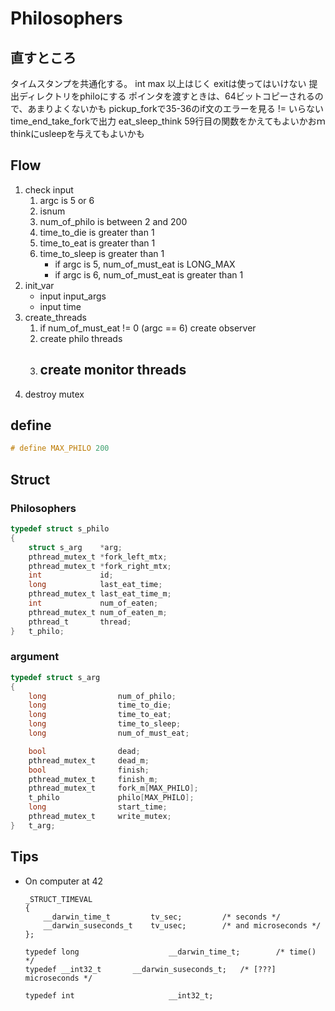 # Philosophers

## 直すところ
タイムスタンプを共通化する。
int max 以上はじく
exitは使ってはいけない
提出ディレクトリをphiloにする
ポインタを渡すときは、64ビットコピーされるので、あまりよくないかも
pickup_forkで35-36のif文のエラーを見る != いらない　time_end_take_forkで出力
eat_sleep_think 59行目の関数をかえてもよいかおｍ
thinkにusleepを与えてもよいかも


## Flow
1. check input
	1. argc is 5 or 6
	1. isnum
	1. num_of_philo is between 2 and 200
	1. time_to_die is greater than 1
	1. time_to_eat is greater than 1
	1. time_to_sleep is greater than 1
		- if argc is 5, num_of_must_eat is LONG_MAX
		- if argc is 6, num_of_must_eat is greater than 1
1. init_var
	- input input_args
	- input time
1. create_threads
	1. if num_of_must_eat != 0 (argc == 6) create observer
	1. create philo threads
	1. create monitor threads
		- 
1. destroy mutex


## define
```c
# define MAX_PHILO 200
```

## Struct
###  Philosophers
```c
typedef struct s_philo
{
	struct s_arg	*arg;
	pthread_mutex_t	*fork_left_mtx;
	pthread_mutex_t	*fork_right_mtx;
	int				id;
	long			last_eat_time;
	pthread_mutex_t	last_eat_time_m;
	int				num_of_eaten;
	pthread_mutex_t	num_of_eaten_m;
	pthread_t		thread;
}	t_philo;
```

### argument
```c
typedef struct s_arg
{
	long				num_of_philo;
	long				time_to_die;
	long				time_to_eat;
	long				time_to_sleep;
	long				num_of_must_eat;

	bool				dead;
	pthread_mutex_t		dead_m;
	bool				finish;
	pthread_mutex_t		finish_m;
	pthread_mutex_t		fork_m[MAX_PHILO];
	t_philo				philo[MAX_PHILO];
	long				start_time;
	pthread_mutex_t		write_mutex;
}	t_arg;
```

## Tips
- On computer at 42
	```
	_STRUCT_TIMEVAL
	{
		__darwin_time_t         tv_sec;         /* seconds */
		__darwin_suseconds_t    tv_usec;        /* and microseconds */
	};

	typedef long                    __darwin_time_t;        /* time() */
	typedef __int32_t       __darwin_suseconds_t;   /* [???] microseconds */

	typedef int                     __int32_t;
	```	
